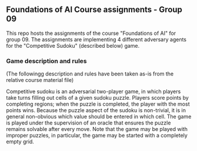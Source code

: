 ## Foundations of AI Course assignments - Group 09
This repo hosts the assignments of the course "Foundations of AI" for group 09.
The assignments are implementing 4 different adversary agents for the "Competitive Sudoku" (described below) game.

### Game description and rules
(The followingg description and rules have been taken as-is from the relative course material file)  
  
Competitive sudoku is an adversarial two-player game, in which players take
turns filling out cells of a given sudoku puzzle. Players score points by completing regions; when the puzzle is completed, the player with the most points
wins. Because the puzzle aspect of the sudoku is non-trivial, it is in general
non-obvious which value should be entered in which cell. The game is played
under the supervision of an oracle that ensures the puzzle remains solvable after every move. Note that the game may be played with improper puzzles, in
particular, the game may be started with a completely empty grid.
